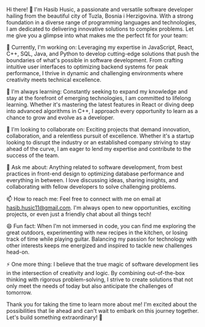 Hi there! 👋
I'm Hasib Husic, a passionate and versatile software developer hailing from the beautiful city of Tuzla, Bosnia i Herzigovina. With a strong foundation in a diverse range of programming languages and technologies, I am dedicated to delivering innovative solutions to complex problems. Let me give you a glimpse into what makes me the perfect fit for your team:

🔭 Currently, I'm working on: Leveraging my expertise in JavaScript, React, C++, SQL, Java, and Python to develop cutting-edge solutions that push the boundaries of what's possible in software development. From crafting intuitive user interfaces to optimizing backend systems for peak performance, I thrive in dynamic and challenging environments where creativity meets technical excellence.

🌱 I'm always learning: Constantly seeking to expand my knowledge and stay at the forefront of emerging technologies, I am committed to lifelong learning. Whether it's mastering the latest features in React or diving deep into advanced algorithms in C++, I approach every opportunity to learn as a chance to grow and evolve as a developer.

👯 I'm looking to collaborate on: Exciting projects that demand innovation, collaboration, and a relentless pursuit of excellence. Whether it's a startup looking to disrupt the industry or an established company striving to stay ahead of the curve, I am eager to lend my expertise and contribute to the success of the team.

💬 Ask me about: Anything related to software development, from best practices in front-end design to optimizing database performance and everything in between. I love discussing ideas, sharing insights, and collaborating with fellow developers to solve challenging problems.

📫 How to reach me: Feel free to connect with me on email at hasib.husic11@gmail.com. I'm always open to new opportunities, exciting projects, or even just a friendly chat about all things tech!

😄 Fun fact: When I'm not immersed in code, you can find me exploring the great outdoors, experimenting with new recipes in the kitchen, or losing track of time while playing guitar. Balancing my passion for technology with other interests keeps me energized and inspired to tackle new challenges head-on.

⚡ One more thing: I believe that the true magic of software development lies in the intersection of creativity and logic. By combining out-of-the-box thinking with rigorous problem-solving, I strive to create solutions that not only meet the needs of today but also anticipate the challenges of tomorrow.

Thank you for taking the time to learn more about me! I'm excited about the possibilities that lie ahead and can't wait to embark on this journey together. Let's build something extraordinary! 🚀
